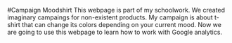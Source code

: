 #Campaign Moodshirt 
This webpage is part of my schoolwork. We created imaginary campaings for non-existent products. 
My campaign is about t-shirt that can change its colors depending on your current mood.
Now we are going to use this webpage to learn how to work with Google analytics.
